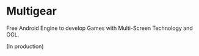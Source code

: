 # Multigear
Free Android Engine to develop Games with Multi-Screen Technology and OGL.

(In production)
